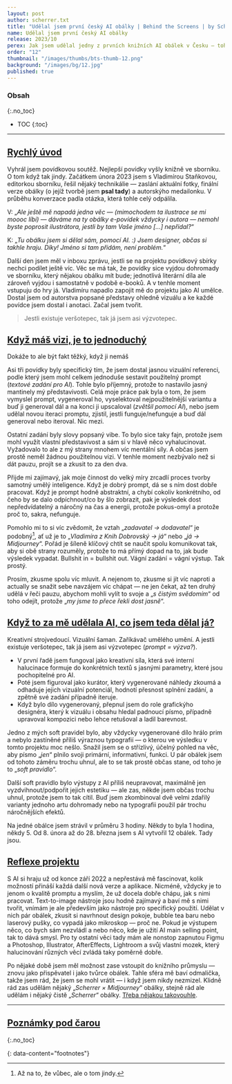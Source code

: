 ```yaml
---
layout: post
author: scherrer.txt
title: "Udělal jsem první český AI obálky | Behind the Screens | by Scherrer.txt"
name: Udělal jsem první český AI obálky
release: 2023/10
perex: Jak jsem udělal jedny z prvních knižních AI obálek v Česku — tohle je další Behind the Screens!
order: "12"
thumbnail: "/images/thumbs/bts-thumb-12.png"
background: "/images/bg/12.jpg"
published: true
---
```


### Obsah
{:.no_toc}

* TOC
{:toc}

---

## [Rychlý úvod](#obsah)
Vyhrál jsem povídkovou soutěž. Nejlepší povídky vyšly knižně ve sborníku. O tom když tak jindy. Začátkem února 2023 jsem s Vladimírou Staňkovou, editorkou sborníku, řešil nějaký technikálie — zaslání aktuální fotky, finální verze obálky (o jejíž tvorbě jsem **psal tady**) a autorskýho medailonku. V průběhu konverzace padla otázka, která tohle celý odpálila.

V: „_Ale ještě mě napadá jedna věc — (mimochodem ta ilustrace se mi moooc líbí) — dáváme na ty obálky e-povídek vždycky i autora — nemohl byste poprosit ilustrátora, jestli by tam Vaše jméno […] nepřidal?_“

K: „_Tu obálku jsem si dělal sám, pomocí AI. :) Jsem designer, občas si takhle hraju. Díky! Jméno si tam přidám, není problém._“

Další den jsem měl v inboxu zprávu, jestli se na projektu povídkový sbírky nechci podílet ještě víc. Věc se má tak, že povídky sice vyjdou dohromady ve sborníku, který nějakou obálku mít bude; jednotlivá literární díla ale zároveň vyjdou i samostatně v podobě e-booků. A v tenhle moment vstupuju do hry já. Vladimíru napadlo zapojit mě do projektu jako AI umělce. Dostal jsem od autorstva popsané představy ohledně vizuálu a ke každé povídce jsem dostal i anotaci. Začal jsem tvořit.

> Jestli existuje veršotepec, tak já jsem asi výzvotepec.

## [Když máš vizi, je to jednoduchý](#obsah)
Dokáže to ale být fakt těžký, když ji nemáš

Asi tři povídky byly specifický tím, že jsem dostal jasnou vizuální referenci, podle který jsem mohl celkem jednoduše sestavit použitelný prompt (_textové zadání pro AI_). Tohle bylo příjemný, protože to nastavilo jasný mantinely mý představivosti. Celá moje práce pak byla o tom, že jsem vymyslel prompt, vygeneroval ho, vyselektoval nejpoužitelnější variantu a buď ji generoval dál a na konci ji upscaloval (_zvětšil pomocí AI_), nebo jsem udělal novou iteraci promptu, zjistil, jestli funguje/nefunguje a buď dál generoval nebo iteroval. Nic mezi.

Ostatní zadání byly slovy popsaný vibe. To bylo sice taky fajn, protože jsem mohl využít vlastní představivost a sám si v hlavě něco vyhalucinovat. Vyžadovalo to ale z mý strany mnohem víc mentální síly. A občas jsem prostě neměl žádnou použitelnou vizi. V tenhle moment nezbývalo než si dát pauzu, projít se a zkusit to za den dva.

Přijde mi zajímavý, jak moje činnost do velký míry zrcadlí proces tvorby samotný umělý inteligence. Když je dobrý prompt, dá se s ním dost dobře pracovat. Když je prompt hodně abstraktní, a chybí cokoliv konkrétního, od čeho by se dalo odpíchnout/co by šlo zobrazit, pak je výsledek dost nepředvídatelný a náročný na čas a energii, protože pokus-omyl a protože proč to, sakra, nefunguje.

Pomohlo mi to si víc zvědomit, že vztah „_zadavatel → dodavatel_“ je podobný[^1], ať už je to „_Vladimíra z Knih Dobrovský → já_“ nebo „_já → Midjourney_“. Pořád je šíleně klíčový chtít se naučit spolu komunikovat tak, aby si obě strany rozuměly, protože to má přímý dopad na to, jak bude výsledek vypadat. Bullshit in = bullshit out. Vágní zadání = vágní výstup. Tak prostý.

Prosím, zkusme spolu víc mluvit. A nejenom to, zkusme si jít víc naproti a actually se snažit sebe navzájem víc chápat — ne jen čekat, až ten druhý udělá v řeči pauzu, abychom mohli vylít to svoje a „_s čistým svědomím_“ od toho odejít, protože „_my jsme to přece řekli dost jasně_“.

## [Když to za mě udělala AI, co jsem teda dělal já?](#obsah)
Kreativní strojvedoucí. Vizuální šaman. Zaříkávač umělého umění. A jestli existuje veršotepec, tak já jsem asi výzvotepec (_prompt = výzva?_).

- V první řadě jsem fungoval jako kreativní síla, která své interní halucinace formuje do konkrétních textů s jasnými parametry, které jsou pochopitelné pro AI.
- Poté jsem figuroval jako kurátor, který vygenerované náhledy zkoumá a odhaduje jejich vizuální potenciál, hodnotí přesnost splnění zadání, a zpětně své zadání případně iteruje.
- Když bylo dílo vygenerovaný, přepnul jsem do role grafickýho designéra, který k vizuálu i obsahu hledal padnoucí písmo, případně upravoval kompozici nebo lehce retušoval a ladil barevnost.

Jedno z mých soft pravidel bylo, aby vždycky vygenerované dílo hrálo prim a nebylo zastíněné příliš výraznou typografií — o kterou ve výsledku v tomto projektu moc nešlo. Snažil jsem se o střízlivý, účelný pohled na věc, aby písmo „_jen_“ plnilo svoji primární, informativní, funkci. U pár obálek jsem od tohoto záměru trochu uhnul, ale to se tak prostě občas stane, od toho je to „_soft pravidlo_“.

Další soft pravidlo bylo výstupy z AI příliš neupravovat, maximálně jen vyzdvihnout/podpořit jejich estetiku — ale zas, někde jsem občas trochu uhnul, protože jsem to tak cítil. Buď jsem zkombinoval dvě velmi zdařilý varianty jednoho artu dohromady nebo na typografii použil pár trochu náročnějších efektů.

Na jedné obálce jsem strávil v průměru 3 hodiny. Někdy to byla 1 hodina, někdy 5. Od 8. února až do 28. března jsem s AI vytvořil 12 obálek.
Tady jsou.

<div class="gallery-container">
  <div class="gallery-single" style="background-image: url('https://miro.medium.com/v2/resize:fit:4800/format:webp/1*OqKFGU1L3ylmsHhYcMx5dw.png');"></div>
</div>

## [Reflexe projektu](#obsah)
S AI si hraju už od konce září 2022 a nepřestává mě fascinovat, kolik možností přináší každá další nová verze a aplikace. Nicméně, vždycky je to jenom o kvalitě promptu a myslím, že už docela dobře chápu, jak s nimi pracovat. Text-to-image nástroje jsou hodně zajímavý a baví mě s nimi tvořit, vnímám je ale především jako nástroje pro specifický použití. Udělat v nich pár obálek, zkusit si navrhnout design pokoje, bubble tea baru nebo laserový pušky, co vypadá jako mikroskop — proč ne. Pokud je výstupem něco, co bych sám nezvládl a nebo něco, kde je užití AI main selling point, tak to dává smysl. Pro ty ostatní věci tady mám ale nonstop zapnutou Figmu a Photoshop, Illustrator, AfterEffects, Lightroom a svůj vlastní mozek, který halucinování různých věcí zvládá taky poměrně dobře.

Po nějaké době jsem měl možnost zase vstoupit do knižního průmyslu — znovu jako přispěvatel i jako tvůrce obálek. Tahle sféra mě baví odmalička, takže jsem rád, že jsem se mohl vrátit — i když jsem nikdy nezmizel. Klidně rád zas udělám nějaký „_Scherrer × Midjourney_“ obálky, stejně rád ale udělám i nějaký čistě „_Scherrer_“ obálky. [Třeba nějakou takovouhle](https://www.behance.net/gallery/164362287/Ocistec-book-cover).

---

## [Poznámky pod čarou](#obsah)
{:.no_toc}

{: data-content="footnotes"}
[^1]: Až na to, že vůbec, ale o tom jindy.

